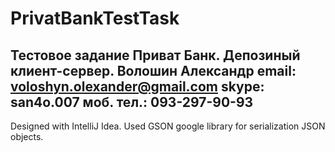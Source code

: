 # PrivatBankTestTask

Тестовое задание Приват Банк. Депозиный клиент-сервер. 
Волошин Александр 
email: voloshyn.olexander@gmail.com
skype: san4o.007
моб. тел.: 093-297-90-93
------------------------------------------------------
Designed with IntelliJ Idea. Used GSON google library for serialization JSON objects.
